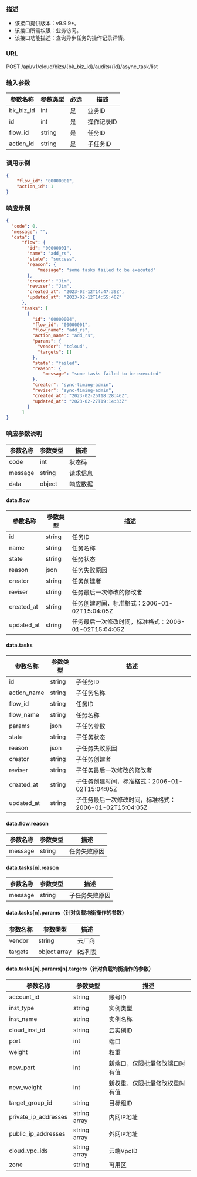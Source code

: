 ### 描述

- 该接口提供版本：v9.9.9+。
- 该接口所需权限：业务访问。
- 该接口功能描述：查询异步任务的操作记录详情。

### URL

POST /api/v1/cloud/bizs/{bk_biz_id}/audits/{id}/async_task/list

### 输入参数

| 参数名称   | 参数类型 | 必选 | 描述            |
|-----------|--------|------|----------------|
| bk_biz_id | int    | 是   | 业务ID          |
| id        | int    | 是   | 操作记录ID       |
| flow_id   | string | 是   | 任务ID          |
| action_id | string | 是   | 子任务ID        |

### 调用示例

```json
{
    "flow_id": "00000001",
    "action_id": 1
}
```

### 响应示例

```json
{
  "code": 0,
  "message": "",
  "data": {
      "flow": {
        "id": "00000001",
        "name": "add_rs",
        "state": "success",
        "reason": {
            "message": "some tasks failed to be executed"
        },
        "creator": "Jim",
        "reviser": "Jim",
        "created_at": "2023-02-12T14:47:39Z",
        "updated_at": "2023-02-12T14:55:40Z"
      },
      "tasks": [
        {
          "id": "00000004",
          "flow_id": "00000001",
          "flow_name": "add_rs",
          "action_name": "add_rs",
          "params": {
            "vendor": "tcloud",
            "targets": []
          },
          "state": "failed",
          "reason": {
              "message": "some tasks failed to be executed"
          },
          "creator": "sync-timing-admin",
          "reviser": "sync-timing-admin",
          "created_at": "2023-02-25T18:28:46Z",
          "updated_at": "2023-02-27T19:14:33Z"
        }
      ]
}
```

### 响应参数说明

| 参数名称 | 参数类型       | 描述   |
|---------|--------------|--------|
| code    | int          | 状态码  |
| message | string       | 请求信息 |
| data    | object       | 响应数据 |

#### data.flow

| 参数名称         | 参数类型 | 描述                                               |
|----------------|---------|----------------------------------------------------|
| id             | string  | 任务ID                                              |
| name           | string  | 任务名称                                            |
| state          | string  | 任务状态                                            |
| reason         | json    | 任务失败原因                                         |
| creator        | string  | 任务创建者                                           |
| reviser        | string  | 任务最后一次修改的修改者                                |
| created_at     | string  | 任务创建时间，标准格式：2006-01-02T15:04:05Z            |
| updated_at     | string  | 任务最后一次修改时间，标准格式：2006-01-02T15:04:05Z     |

#### data.tasks

| 参数名称         | 参数类型 | 描述                                                 |
|----------------|---------|------------------------------------------------------|
| id             | string  | 子任务ID                                              |
| action_name    | string  | 子任务名称                                             |
| flow_id        | string  | 任务ID                                                |
| flow_name      | string  | 任务名称                                               |
| params         | json    | 子任务参数                                             |
| state          | string  | 子任务状态                                             |
| reason         | json    | 子任务失败原因                                          |
| creator        | string  | 子任务创建者                                           |
| reviser        | string  | 子任务最后一次修改的修改者                                |
| created_at     | string  | 子任务创建时间，标准格式：2006-01-02T15:04:05Z            |
| updated_at     | string  | 子任务最后一次修改时间，标准格式：2006-01-02T15:04:05Z     |


#### data.flow.reason

| 参数名称   | 参数类型 | 描述    |
|----------|---------|---------|
| message  | string  | 任务失败原因 |

#### data.tasks[n].reason

| 参数名称   | 参数类型 | 描述         |
|----------|---------|--------------|
| message  | string  | 子任务失败原因 |


#### data.tasks[n].params（针对负载均衡操作的参数）

| 参数名称 | 参数类型         | 描述   |
|---------|----------------|-------|
| vendor  | string         | 云厂商 |
| targets | object array   | RS列表 |


#### data.tasks[n].params[n].targets（针对负载均衡操作的参数）

| 参数名称              | 参数类型       | 描述                      |
|----------------------|--------------|--------------------------|
| account_id           | string       | 账号ID                    |
| inst_type            | string       | 实例类型                   |
| inst_name            | string       | 实例名称                   |
| cloud_inst_id        | string       | 云实例ID                   |
| port                 | int          | 端口                       |
| weight               | int          | 权重                       |
| new_port             | int          | 新端口，仅限批量修改端口时有值 |
| new_weight           | int          | 新权重，仅限批量修改权重时有值 |
| target_group_id      | string       | 目标组ID                   |
| private_ip_addresses | string array | 内网IP地址                  |
| public_ip_addresses  | string array | 外网IP地址                  |
| cloud_vpc_ids        | string array | 云端VpcID                  |
| zone                 | string       | 可用区                     |
